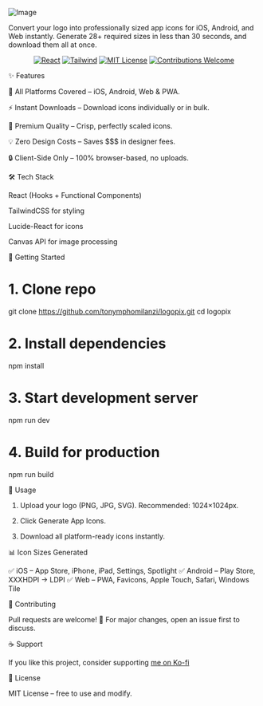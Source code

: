 ![Image](https://github.com/user-attachments/assets/a254a6fc-a608-4ebf-9c73-d0466f32cbc3)


Convert your logo into professionally sized app icons for iOS, Android, and Web instantly.
Generate 28+ required sizes in less than 30 seconds, and download them all at once.

<p align="center">  </p> <p align="center"> <a href="https://react.dev/"><img src="https://img.shields.io/badge/Built%20with-React-61DAFB?logo=react&logoColor=white" alt="React"/></a> <a href="https://tailwindcss.com/"><img src="https://img.shields.io/badge/Styled%20with-TailwindCSS-38B2AC?logo=tailwindcss&logoColor=white" alt="Tailwind"/></a> <a href="LICENSE"><img src="https://img.shields.io/badge/License-MIT-green.svg" alt="MIT License"/></a> <a href="https://github.com/your-username/logopix/issues"><img src="https://img.shields.io/badge/Contributions-Welcome-blue.svg" alt="Contributions Welcome"/></a> </p>

✨ Features

📱 All Platforms Covered – iOS, Android, Web & PWA.

⚡ Instant Downloads – Download icons individually or in bulk.

🎨 Premium Quality – Crisp, perfectly scaled icons.

💡 Zero Design Costs – Saves $$$ in designer fees.

🔒 Client-Side Only – 100% browser-based, no uploads.


🛠 Tech Stack

React (Hooks + Functional Components)

TailwindCSS for styling

Lucide-React for icons

Canvas API for image processing

🚀 Getting Started
# 1. Clone repo
git clone https://github.com/tonymphomilanzi/logopix.git
cd logopix

# 2. Install dependencies
npm install

# 3. Start development server
npm run dev

# 4. Build for production
npm run build



🎯 Usage

1. Upload your logo (PNG, JPG, SVG). Recommended: 1024×1024px.

2. Click Generate App Icons.

3. Download all platform-ready icons instantly.

📊 Icon Sizes Generated

✅ iOS – App Store, iPhone, iPad, Settings, Spotlight
✅ Android – Play Store, XXXHDPI → LDPI
✅ Web – PWA, Favicons, Apple Touch, Safari, Windows Tile

🤝 Contributing

Pull requests are welcome! 🚀
For major changes, open an issue first to discuss.

☕ Support

If you like this project, consider supporting  <a href="https://www.Ko-fi.com/tonymphomilanzi" target="_blank"  rel="noopener noreferrer">me on Ko-fi </a>


📄 License

MIT License – free to use and modify.
